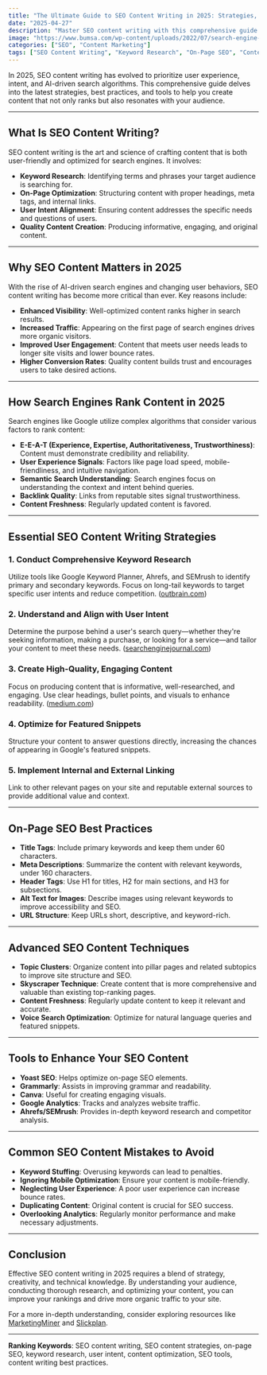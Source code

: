 ```yaml
---
title: "The Ultimate Guide to SEO Content Writing in 2025: Strategies, Best Practices & Tools"
date: "2025-04-27"
description: "Master SEO content writing with this comprehensive guide. Learn keyword research, on-page optimization, advanced techniques, and tools to rank higher in search engines."
image: "https://www.bumsa.com/wp-content/uploads/2022/07/search-engine-optimization.jpg"
categories: ["SEO", "Content Marketing"]
tags: ["SEO Content Writing", "Keyword Research", "On-Page SEO", "Content Strategy", "SEO Tools"]
---
```



In 2025, SEO content writing has evolved to prioritize user experience, intent, and AI-driven search algorithms. This comprehensive guide delves into the latest strategies, best practices, and tools to help you create content that not only ranks but also resonates with your audience.

---

## What Is SEO Content Writing?

SEO content writing is the art and science of crafting content that is both user-friendly and optimized for search engines. It involves:

- **Keyword Research**: Identifying terms and phrases your target audience is searching for.
- **On-Page Optimization**: Structuring content with proper headings, meta tags, and internal links.
- **User Intent Alignment**: Ensuring content addresses the specific needs and questions of users.
- **Quality Content Creation**: Producing informative, engaging, and original content.

---

## Why SEO Content Matters in 2025

With the rise of AI-driven search engines and changing user behaviors, SEO content writing has become more critical than ever. Key reasons include:

- **Enhanced Visibility**: Well-optimized content ranks higher in search results.
- **Increased Traffic**: Appearing on the first page of search engines drives more organic visitors.
- **Improved User Engagement**: Content that meets user needs leads to longer site visits and lower bounce rates.
- **Higher Conversion Rates**: Quality content builds trust and encourages users to take desired actions.

---

## How Search Engines Rank Content in 2025

Search engines like Google utilize complex algorithms that consider various factors to rank content:

- **E-E-A-T (Experience, Expertise, Authoritativeness, Trustworthiness)**: Content must demonstrate credibility and reliability.
- **User Experience Signals**: Factors like page load speed, mobile-friendliness, and intuitive navigation.
- **Semantic Search Understanding**: Search engines focus on understanding the context and intent behind queries.
- **Backlink Quality**: Links from reputable sites signal trustworthiness.
- **Content Freshness**: Regularly updated content is favored.

---

## Essential SEO Content Writing Strategies

### 1. Conduct Comprehensive Keyword Research

Utilize tools like Google Keyword Planner, Ahrefs, and SEMrush to identify primary and secondary keywords. Focus on long-tail keywords to target specific user intents and reduce competition. ([outbrain.com](https://www.outbrain.com/articles-and-insights/seo-content-writing-tips-for-top-rankings/?utm_source=chatgpt.com))

### 2. Understand and Align with User Intent

Determine the purpose behind a user's search query—whether they're seeking information, making a purchase, or looking for a service—and tailor your content to meet these needs. ([searchenginejournal.com](https://www.searchenginejournal.com/content-writing-tips-from-experts/477016/?utm_source=chatgpt.com))

### 3. Create High-Quality, Engaging Content

Focus on producing content that is informative, well-researched, and engaging. Use clear headings, bullet points, and visuals to enhance readability. ([medium.com](https://medium.com/the-freelancing-and-writing-source/my-best-seo-copywriting-tactics-for-2025-67a6887763e4?utm_source=chatgpt.com))

### 4. Optimize for Featured Snippets

Structure your content to answer questions directly, increasing the chances of appearing in Google's featured snippets.

### 5. Implement Internal and External Linking

Link to other relevant pages on your site and reputable external sources to provide additional value and context.

---

## On-Page SEO Best Practices

- **Title Tags**: Include primary keywords and keep them under 60 characters.
- **Meta Descriptions**: Summarize the content with relevant keywords, under 160 characters.
- **Header Tags**: Use H1 for titles, H2 for main sections, and H3 for subsections.
- **Alt Text for Images**: Describe images using relevant keywords to improve accessibility and SEO.
- **URL Structure**: Keep URLs short, descriptive, and keyword-rich.

---

## Advanced SEO Content Techniques

- **Topic Clusters**: Organize content into pillar pages and related subtopics to improve site structure and SEO.
- **Skyscraper Technique**: Create content that is more comprehensive and valuable than existing top-ranking pages.
- **Content Freshness**: Regularly update content to keep it relevant and accurate.
- **Voice Search Optimization**: Optimize for natural language queries and featured snippets.

---

## Tools to Enhance Your SEO Content

- **Yoast SEO**: Helps optimize on-page SEO elements.
- **Grammarly**: Assists in improving grammar and readability.
- **Canva**: Useful for creating engaging visuals.
- **Google Analytics**: Tracks and analyzes website traffic.
- **Ahrefs/SEMrush**: Provides in-depth keyword research and competitor analysis.

---

## Common SEO Content Mistakes to Avoid

- **Keyword Stuffing**: Overusing keywords can lead to penalties.
- **Ignoring Mobile Optimization**: Ensure your content is mobile-friendly.
- **Neglecting User Experience**: A poor user experience can increase bounce rates.
- **Duplicating Content**: Original content is crucial for SEO success.
- **Overlooking Analytics**: Regularly monitor performance and make necessary adjustments.

---

## Conclusion

Effective SEO content writing in 2025 requires a blend of strategy, creativity, and technical knowledge. By understanding your audience, conducting thorough research, and optimizing your content, you can improve your rankings and drive more organic traffic to your site.

For a more in-depth understanding, consider exploring resources like [MarketingMiner](https://www.marketingminer.com/en/articles-and-insights/how-to-write-seo-content.html) and [Slickplan](https://slickplan.com/content/seo).

---

**Ranking Keywords**: SEO content writing, SEO content strategies, on-page SEO, keyword research, user intent, content optimization, SEO tools, content writing best practices.
